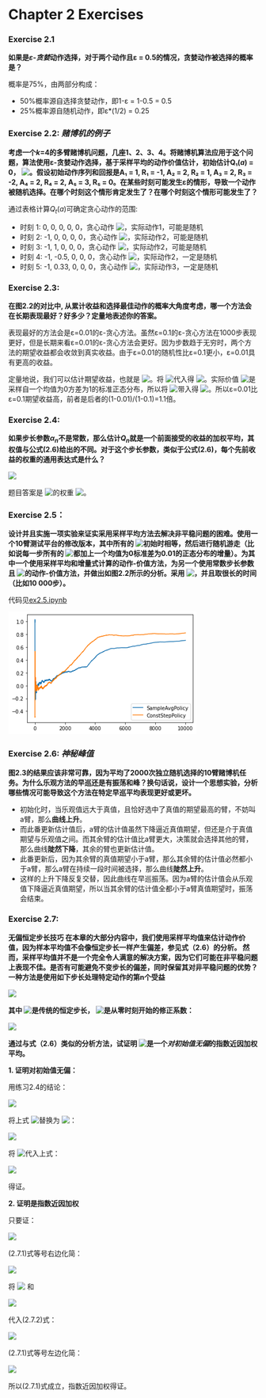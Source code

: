 # Chapter 2 Exercises
### Exercise 2.1
**如果是*ε-贪婪*动作选择，对于两个动作且ε = 0.5的情况，贪婪动作被选择的概率是？**

概率是75%，由两部分构成：
- 50%概率源自选择贪婪动作，即1-ε = 1-0.5 = 0.5
- 25%概率源自随机动作，即ε*(1/2) = 0.25


### Exercise 2.2: *赌博机的例子*
**考虑一个*k*=4的多臂赌博机问题，几座1、2、3、4。将赌博机算法应用于这个问题，算法使用ε-贪婪动作选择，基于采样平均的动作价值估计，初始估计Q₁(*a*) = 0，<!-- $\forall a$ --> <img style="transform: translateY(0.1em); background: white;" src="https://render.githubusercontent.com/render/math?math=%5Cforall%20a">。假设初始动作序列和回报是A₁ = 1, R₁ = -1, A₂ = 2, R₂ = 1, A₃ = 2, R₃ = -2, A₄ = 2, R₄ = 2, A₅ = 3, R₅ = 0。在某些时刻可能发生ε的情形，导致一个动作被随机选择。在哪个时刻这个情形肯定发生了？在哪个时刻这个情形可能发生了？**

通过表格计算$Q_t(a)$可确定贪心动作的范围:

   * 时刻 1:  0, 0, 0, 0, 0，贪心动作<!-- $\in\{1,2,3,4,5\}$ --> <img style="transform: translateY(0.1em); background: white;" src="https://render.githubusercontent.com/render/math?math=%5Cin%5C%7B1%2C2%2C3%2C4%2C5%5C%7D">，实际动作1，可能是随机
   * 时刻 2:  -1, 0, 0, 0, 0，贪心动作<!-- $\in\{2,3,4,5\}$ --> <img style="transform: translateY(0.1em); background: white;" src="https://render.githubusercontent.com/render/math?math=%5Cin%5C%7B2%2C3%2C4%2C5%5C%7D">，实际动作2，可能是随机
   * 时刻 3:  -1, 1, 0, 0, 0，贪心动作<!-- $\in\{2\}$ --> <img style="transform: translateY(0.1em); background: white;" src="https://render.githubusercontent.com/render/math?math=%5Cin%5C%7B2%5C%7D">，实际动作2，可能是随机
   * 时刻 4:  -1, -0.5, 0, 0, 0，贪心动作<!-- $\in\{3,4,5\}$ --> <img style="transform: translateY(0.1em); background: white;" src="https://render.githubusercontent.com/render/math?math=%5Cin%5C%7B3%2C4%2C5%5C%7D">，实际动作2，一定是随机
   * 时刻 5:  -1, 0.33, 0, 0, 0，贪心动作<!-- $\in\{2\}$ --> <img style="transform: translateY(0.1em); background: white;" src="https://render.githubusercontent.com/render/math?math=%5Cin%5C%7B2%5C%7D">，实际动作3，一定是随机

### Exercise 2.3:
**在图2.2的对比中, 从累计收益和选择最佳动作的概率大角度考虑，哪一个方法会在长期表现最好？好多少？定量地表述你的答案。**

表现最好的方法会是ε=0.01的ε-贪心方法。虽然ε=0.1的ε-贪心方法在1000步表现更好，但是长期来看ε=0.01的ε-贪心方法会更好。因为步数趋于无穷时，两个方法的期望收益都会收敛到真实收益。由于ε=0.01的随机性比ε=0.1更小，ε=0.01具有更高的收益。

定量地说，我们可以估计期望收益，也就是<!-- $\mathbb{E}^{\epsilon}[R_t]=(1-\epsilon)\max_a Q_t(a) + \epsilon \sum_{i=1}^{10} Q_t(i)$ --> <img style="transform: translateY(0.1em); background: white;" src="https://render.githubusercontent.com/render/math?math=%5Cmathbb%7BE%7D%5E%7B%5Cepsilon%7D%5BR_t%5D%3D(1-%5Cepsilon)%5Cmax_a%20Q_t(a)%20%2B%20%5Cepsilon%20%5Csum_%7Bi%3D1%7D%5E%7B10%7D%20Q_t(i)">。将<!-- $Q_{t}(a)=q_*(a)$ --> <img style="transform: translateY(0.1em); background: white;" src="https://render.githubusercontent.com/render/math?math=Q_%7Bt%7D(a)%3Dq_*(a)">代入得<!-- $\mathbb{E}^{\epsilon}[R_t]=(1-\epsilon)\max_a q_*(a) + \epsilon \sum_{i=1}^{10} q_*(i)$ --> <img style="transform: translateY(0.1em); background: white;" src="https://render.githubusercontent.com/render/math?math=%5Cmathbb%7BE%7D%5E%7B%5Cepsilon%7D%5BR_t%5D%3D(1-%5Cepsilon)%5Cmax_a%20q_*(a)%20%2B%20%5Cepsilon%20%5Csum_%7Bi%3D1%7D%5E%7B10%7D%20q_*(i)">。实际价值<!-- $q_*(a)$ --> <img style="transform: translateY(0.1em); background: white;" src="https://render.githubusercontent.com/render/math?math=q_*(a)">是采样自一个均值为0方差为1的标准正态分布，所以将<!-- $\sum_{i=1}^{10} q_*(i)=0$ --> <img style="transform: translateY(0.1em); background: white;" src="https://render.githubusercontent.com/render/math?math=%5Csum_%7Bi%3D1%7D%5E%7B10%7D%20q_*(i)%3D0">带入得<!-- $\mathbb{E}^{\epsilon}[R_t]=(1-\epsilon)\max_a q_*(a)$ --> <img style="transform: translateY(0.1em); background: white;" src="https://render.githubusercontent.com/render/math?math=%5Cmathbb%7BE%7D%5E%7B%5Cepsilon%7D%5BR_t%5D%3D(1-%5Cepsilon)%5Cmax_a%20q_*(a)">。所以ε=0.01比ε=0.1期望收益高，前者是后者的(1-0.01)/(1-0.1)=1.1倍。

### Exercise 2.4:
**如果步长参数$\alpha_n$不是常数，那么估计$Q_n$就是一个前面接受的收益的加权平均，其权值与公式(2.6)给出的不同。对于这个步长参数，类似于公式(2.6)，每个先前收益的权重的通用表达式是什么？**

<!-- $\begin{align*}
Q_{n+1}&=Q_n + \alpha_n(R_n-Q_n) \\
&=\alpha_n R_n + (1-\alpha_n)Q_n \\
&=\alpha_n R_n + (1-\alpha_n) (\alpha_{n-1} R_{n-1} + (1-\alpha_{n-1})Q_{n-1}) \\
&=\alpha_n R_n + (1-\alpha_n) \alpha_{n-1} R_{n-1} + (1-\alpha_n)(1-\alpha_{n-1})Q_{n-1} \\
&=\alpha_n R_n + (1-\alpha_n) \alpha_{n-1} R_{n-1} + (1-\alpha_n)(1-\alpha_{n-1})(\alpha_{n-2} R_{n-2} + (1-\alpha_{n-2})Q_{n-2}) \\
&=\alpha_n R_n + (1-\alpha_n) \alpha_{n-1} R_{n-1} + (1-\alpha_n)(1-\alpha_{n-1})\alpha_{n-2} R_{n-2} + (1-\alpha_n)(1-\alpha_{n-1})(1-\alpha_{n-2})Q_{n-2} \\
&=(\prod_{i=1}^n{1-\alpha_i})Q_1 + \sum_{i=1}^{n} (\alpha_i \prod_{j=i+1}^n{1-\alpha_j})R_{i}
\end{align*}$ --> <img style="transform: translateY(0.1em); background: white;" src="https://render.githubusercontent.com/render/math?math=%5Cbegin%7Balign*%7D%0AQ_%7Bn%2B1%7D%26%3DQ_n%20%2B%20%5Calpha_n(R_n-Q_n)%20%5C%5C%0A%26%3D%5Calpha_n%20R_n%20%2B%20(1-%5Calpha_n)Q_n%20%5C%5C%0A%26%3D%5Calpha_n%20R_n%20%2B%20(1-%5Calpha_n)%20(%5Calpha_%7Bn-1%7D%20R_%7Bn-1%7D%20%2B%20(1-%5Calpha_%7Bn-1%7D)Q_%7Bn-1%7D)%20%5C%5C%0A%26%3D%5Calpha_n%20R_n%20%2B%20(1-%5Calpha_n)%20%5Calpha_%7Bn-1%7D%20R_%7Bn-1%7D%20%2B%20(1-%5Calpha_n)(1-%5Calpha_%7Bn-1%7D)Q_%7Bn-1%7D%20%5C%5C%0A%26%3D%5Calpha_n%20R_n%20%2B%20(1-%5Calpha_n)%20%5Calpha_%7Bn-1%7D%20R_%7Bn-1%7D%20%2B%20(1-%5Calpha_n)(1-%5Calpha_%7Bn-1%7D)(%5Calpha_%7Bn-2%7D%20R_%7Bn-2%7D%20%2B%20(1-%5Calpha_%7Bn-2%7D)Q_%7Bn-2%7D)%20%5C%5C%0A%26%3D%5Calpha_n%20R_n%20%2B%20(1-%5Calpha_n)%20%5Calpha_%7Bn-1%7D%20R_%7Bn-1%7D%20%2B%20(1-%5Calpha_n)(1-%5Calpha_%7Bn-1%7D)%5Calpha_%7Bn-2%7D%20R_%7Bn-2%7D%20%2B%20(1-%5Calpha_n)(1-%5Calpha_%7Bn-1%7D)(1-%5Calpha_%7Bn-2%7D)Q_%7Bn-2%7D%20%5C%5C%0A%26%3D(%5Cprod_%7Bi%3D1%7D%5En%7B1-%5Calpha_i%7D)Q_1%20%2B%20%5Csum_%7Bi%3D1%7D%5E%7Bn%7D%20(%5Calpha_i%20%5Cprod_%7Bj%3Di%2B1%7D%5En%7B1-%5Calpha_j%7D)R_%7Bi%7D%0A%5Cend%7Balign*%7D">
题目答案是<!-- $R_i$ --> <img style="transform: translateY(0.1em); background: white;" src="https://render.githubusercontent.com/render/math?math=R_i">的权重<!-- $\alpha_i \prod_{j=i+1}^n{1-\alpha_j}$ --> <img style="transform: translateY(0.1em); background: white;" src="https://render.githubusercontent.com/render/math?math=%5Calpha_i%20%5Cprod_%7Bj%3Di%2B1%7D%5En%7B1-%5Calpha_j%7D">。

### Exercise 2.5：
**设计并且实施一项实验来证实采用采样平均方法去解决非平稳问题的困难。使用一个10臂测试平台的修改版本，其中所有的<!-- $q_*(a)$ --> <img style="transform: translateY(0.1em); background: white;" src="https://render.githubusercontent.com/render/math?math=q_*(a)">初始时相等，然后进行随机游走（比如说每一步所有的<!-- $q_*(a)$ --> <img style="transform: translateY(0.1em); background: white;" src="https://render.githubusercontent.com/render/math?math=q_*(a)">都加上一个均值为0标准差为0.01的正态分布的增量）。为其中一个使用采样平均和增量式计算的动作-价值方法，为另一个使用常数步长参数且<!-- $\alpha=0.1$ --> <img style="transform: translateY(0.1em); background: white;" src="https://render.githubusercontent.com/render/math?math=%5Calpha%3D0.1">的动作-价值方法，并做出如图2.2所示的分析。采用<!-- $\epsilon=0.1$ --> <img style="transform: translateY(0.1em); background: white;" src="https://render.githubusercontent.com/render/math?math=%5Cepsilon%3D0.1">，并且取很长的时间（比如10 000步）。**


代码见[ex2.5.ipynb](./ex2.5.ipynb)

<img src="./ex2.5_output.png">


### Exercise 2.6: *神秘峰值*
**图2.3的结果应该非常可靠，因为平均了2000次独立随机选择的10臂赌博机任务。为什么乐观方法的早巡还是有振荡和峰？换句话说，设计一个思想实验，分析哪些情况可能导致这个方法在特定早巡平均表现更好或更坏。**

- 初始化时，当乐观值远大于真值，且恰好选中了真值的期望最高的臂，不妨叫a臂，那么**曲线上升**。
- 而此番更新估计值后，a臂的估计值虽然下降逼近真值期望，但还是介于真值期望与乐观值之间。而其余臂的估计值比a臂更大，决策就会选择其他的臂，那么曲线**陡然下降**，其余的臂也更新估计值。
- 此番更新后，因为其余臂的真值期望小于a臂，那么其余臂的估计值必然都小于a臂，那么a臂在持续一段时间被选择，那么曲线**陡然上升**。
- 这样的上升下降反复交替，因此曲线在早巡振荡。因为a臂的估计值会从乐观值下降逼近真值期望，所以当其余臂的估计值全都小于a臂真值期望时，振荡会结束。

### Exercise 2.7:
**无偏恒定步长技巧 在本章的大部分内容中，我们使用采样平均值来估计动作价值，因为样本平均值不会像恒定步长一样产生偏差，参见式（2.6）的分析。 然而，采样平均值并不是一个完全令人满意的解决方案，因为它们可能在非平稳问题上表现不佳。是否有可能避免不变步长的偏差，同时保留其对非平稳问题的优势？一种方法是使用如下步长处理特定动作的第n个受益**

<!-- $\beta_n\doteq\alpha/\bar{o}_n,$ --> <img style="transform: translateY(0.1em); background: white;" src="https://render.githubusercontent.com/render/math?math=%5Cbeta_n%5Cdoteq%5Calpha%2F%5Cbar%7Bo%7D_n%2C">

**其中<!-- $\alpha>0$ --> <img style="transform: translateY(0.1em); background: white;" src="https://render.githubusercontent.com/render/math?math=%5Calpha%3E0">是传统的恒定步长，<!-- $\bar{o}_n$ --> <img style="transform: translateY(0.1em); background: white;" src="https://render.githubusercontent.com/render/math?math=%5Cbar%7Bo%7D_n">是从零时刻开始的修正系数：**

<!-- $\bar{o}_n\doteq\bar{o}_{n-1}+\alpha(1-\bar{o}_{n-1}), \mathrm{for} \: n\ge0, \mathrm{with} \: \bar{o} \doteq 0$ --> <img style="transform: translateY(0.1em); background: white;" src="https://render.githubusercontent.com/render/math?math=%5Cbar%7Bo%7D_n%5Cdoteq%5Cbar%7Bo%7D_%7Bn-1%7D%2B%5Calpha(1-%5Cbar%7Bo%7D_%7Bn-1%7D)%2C%20%5Cmathrm%7Bfor%7D%20%5C%3A%20n%5Cge0%2C%20%5Cmathrm%7Bwith%7D%20%5C%3A%20%5Cbar%7Bo%7D%20%5Cdoteq%200">

**通过与式（2.6）类似的分析方法，试证明<!-- $Q_n$ --> <img style="transform: translateY(0.1em); background: white;" src="https://render.githubusercontent.com/render/math?math=Q_n">是一个*对初始值无偏*的指数近因加权平均。**

**1. 证明对初始值无偏：**

用练习2.4的结论：

<!-- $\begin{align*}
Q_{n+1}&=Q_n + \alpha_n(R_n-Q_n) \\
&=(\prod_{i=1}^n{1-\alpha_i})Q_1 + \sum_{i=1}^{n} (\alpha_i \prod_{j=i+1}^n{1-\alpha_j})R_{i}
\end{align*}$ --> <img style="transform: translateY(0.1em); background: white;" src="https://render.githubusercontent.com/render/math?math=%5Cbegin%7Balign*%7D%0AQ_%7Bn%2B1%7D%26%3DQ_n%20%2B%20%5Calpha_n(R_n-Q_n)%20%5C%5C%0A%26%3D(%5Cprod_%7Bi%3D1%7D%5En%7B1-%5Calpha_i%7D)Q_1%20%2B%20%5Csum_%7Bi%3D1%7D%5E%7Bn%7D%20(%5Calpha_i%20%5Cprod_%7Bj%3Di%2B1%7D%5En%7B1-%5Calpha_j%7D)R_%7Bi%7D%0A%5Cend%7Balign*%7D">

将上式<!-- $\alpha_i$ --> <img style="transform: translateY(0.1em); background: white;" src="https://render.githubusercontent.com/render/math?math=%5Calpha_i">替换为<!-- $\beta_i$ --> <img style="transform: translateY(0.1em); background: white;" src="https://render.githubusercontent.com/render/math?math=%5Cbeta_i">：

<!-- $\begin{align*}
Q_{n+1}&=Q_n + \beta_n(R_n-Q_n) \\
&=(\prod_{i=1}^n{1-\beta_i})Q_1 + \sum_{i=1}^{n} (\beta_i \prod_{j=i+1}^n{1-\beta_j})R_{i}
\end{align*}$ --> <img style="transform: translateY(0.1em); background: white;" src="https://render.githubusercontent.com/render/math?math=%5Cbegin%7Balign*%7D%0AQ_%7Bn%2B1%7D%26%3DQ_n%20%2B%20%5Cbeta_n(R_n-Q_n)%20%5C%5C%0A%26%3D(%5Cprod_%7Bi%3D1%7D%5En%7B1-%5Cbeta_i%7D)Q_1%20%2B%20%5Csum_%7Bi%3D1%7D%5E%7Bn%7D%20(%5Cbeta_i%20%5Cprod_%7Bj%3Di%2B1%7D%5En%7B1-%5Cbeta_j%7D)R_%7Bi%7D%0A%5Cend%7Balign*%7D">

将<!-- $\beta_1=\alpha/\bar{o}_1=\alpha/(\bar{o}_0+\alpha(1-\bar{o}_0))=\alpha/(0+\alpha(1-0))=\alpha/\alpha=1$ --> <img style="transform: translateY(0.1em); background: white;" src="https://render.githubusercontent.com/render/math?math=%5Cbeta_1%3D%5Calpha%2F%5Cbar%7Bo%7D_1%3D%5Calpha%2F(%5Cbar%7Bo%7D_0%2B%5Calpha(1-%5Cbar%7Bo%7D_0))%3D%5Calpha%2F(0%2B%5Calpha(1-0))%3D%5Calpha%2F%5Calpha%3D1">代入上式：

<!-- $
Q_{n+1}=\sum_{i=1}^{n} (\beta_i \prod_{j=i+1}^n{1-\beta_j})R_{i}
$ --> <img style="transform: translateY(0.1em); background: white;" src="https://render.githubusercontent.com/render/math?math=Q_%7Bn%2B1%7D%3D%5Csum_%7Bi%3D1%7D%5E%7Bn%7D%20(%5Cbeta_i%20%5Cprod_%7Bj%3Di%2B1%7D%5En%7B1-%5Cbeta_j%7D)R_%7Bi%7D">

得证。

**2. 证明是指数近因加权**

只要证：

<!-- $\begin{align*}
\frac{\beta_k \prod_{j=k+1}^n{1-\beta_j}}{\beta_{k+1} \prod_{j=k+2}^n{1-\beta_j}}=\frac{\beta_1 \prod_{j=2}^n{1-\beta_j}}{\beta_{2} \prod_{j=3}^n{1-\beta_j}} \tag{2.7.1}
\end{align*}$ --> <img style="transform: translateY(0.1em); background: white;" src="https://render.githubusercontent.com/render/math?math=%5Cbegin%7Balign*%7D%0A%5Cfrac%7B%5Cbeta_k%20%5Cprod_%7Bj%3Dk%2B1%7D%5En%7B1-%5Cbeta_j%7D%7D%7B%5Cbeta_%7Bk%2B1%7D%20%5Cprod_%7Bj%3Dk%2B2%7D%5En%7B1-%5Cbeta_j%7D%7D%3D%5Cfrac%7B%5Cbeta_1%20%5Cprod_%7Bj%3D2%7D%5En%7B1-%5Cbeta_j%7D%7D%7B%5Cbeta_%7B2%7D%20%5Cprod_%7Bj%3D3%7D%5En%7B1-%5Cbeta_j%7D%7D%20%5Ctag%7B2.7.1%7D%0A%5Cend%7Balign*%7D">

(2.7.1)式等号右边化简：

<!-- $\begin{align*}
\frac{\beta_1 \prod_{j=2}^n{1-\beta_j}}{\beta_{2} \prod_{j=3}^n{1-\beta_j}}=\frac{\beta_1(1-\beta_2)}{\beta_2}\tag{2.7.2}
\end{align*}$ --> <img style="transform: translateY(0.1em); background: white;" src="https://render.githubusercontent.com/render/math?math=%5Cbegin%7Balign*%7D%0A%5Cfrac%7B%5Cbeta_1%20%5Cprod_%7Bj%3D2%7D%5En%7B1-%5Cbeta_j%7D%7D%7B%5Cbeta_%7B2%7D%20%5Cprod_%7Bj%3D3%7D%5En%7B1-%5Cbeta_j%7D%7D%3D%5Cfrac%7B%5Cbeta_1(1-%5Cbeta_2)%7D%7B%5Cbeta_2%7D%5Ctag%7B2.7.2%7D%0A%5Cend%7Balign*%7D">

将<!-- $\beta_1=1$ --> <img style="transform: translateY(0.1em); background: white;" src="https://render.githubusercontent.com/render/math?math=%5Cbeta_1%3D1"> 和 

<!-- $\begin{align*}
\beta_2&=\alpha/\bar{o}_2\\
&=\alpha/(\bar{o}_1+\alpha(1-\bar{o}_1))\\
&=\alpha/(\alpha+\alpha(1-\alpha))\\
&=\alpha/(2\alpha-\alpha^2)\\
&=\frac{1}{2-\alpha}
\end{align*}$ --> <img style="transform: translateY(0.1em); background: white;" src="https://render.githubusercontent.com/render/math?math=%5Cbegin%7Balign*%7D%0A%5Cbeta_2%26%3D%5Calpha%2F%5Cbar%7Bo%7D_2%5C%5C%0A%26%3D%5Calpha%2F(%5Cbar%7Bo%7D_1%2B%5Calpha(1-%5Cbar%7Bo%7D_1))%5C%5C%0A%26%3D%5Calpha%2F(%5Calpha%2B%5Calpha(1-%5Calpha))%5C%5C%0A%26%3D%5Calpha%2F(2%5Calpha-%5Calpha%5E2)%5C%5C%0A%26%3D%5Cfrac%7B1%7D%7B2-%5Calpha%7D%0A%5Cend%7Balign*%7D"> 

代入(2.7.2)式：

<!-- $\begin{align*}
\frac{\beta_1 \prod_{j=2}^n{1-\beta_j}}{\beta_{2} \prod_{j=3}^n{1-\beta_j}}&=\frac{1(1-\frac{1}{2-\alpha})}{\frac{1}{2-\alpha}}\\
&=\frac{\frac{1-\alpha}{2-\alpha}}{\frac{1}{2-\alpha}}\\
&=1-\alpha\tag{2.7.3}
\end{align*}$ --> <img style="transform: translateY(0.1em); background: white;" src="https://render.githubusercontent.com/render/math?math=%5Cbegin%7Balign*%7D%0A%5Cfrac%7B%5Cbeta_1%20%5Cprod_%7Bj%3D2%7D%5En%7B1-%5Cbeta_j%7D%7D%7B%5Cbeta_%7B2%7D%20%5Cprod_%7Bj%3D3%7D%5En%7B1-%5Cbeta_j%7D%7D%26%3D%5Cfrac%7B1(1-%5Cfrac%7B1%7D%7B2-%5Calpha%7D)%7D%7B%5Cfrac%7B1%7D%7B2-%5Calpha%7D%7D%5C%5C%0A%26%3D%5Cfrac%7B%5Cfrac%7B1-%5Calpha%7D%7B2-%5Calpha%7D%7D%7B%5Cfrac%7B1%7D%7B2-%5Calpha%7D%7D%5C%5C%0A%26%3D1-%5Calpha%5Ctag%7B2.7.3%7D%0A%5Cend%7Balign*%7D">

(2.7.1)式等号左边化简：

<!-- $\begin{align*}
\frac{\beta_k \prod_{j=k+1}^n{1-\beta_j}}{\beta_{k+1} \prod_{j=k+2}^n{1-\beta_j}}&=\frac{\beta_k(1-\beta_{k+1})}{\beta_{k+1}} \\
&=\frac{\beta_k}{\beta_{k+1}}-\beta_k\\
&=\frac{\alpha/\bar{o}_k}{\alpha/\bar{o}_{k+1}}-\alpha/\bar{o}_k\\
&=\frac{\bar{o}_{k+1}-\alpha}{\bar{o}_{k}}\\
&=\frac{\bar{o}_k+\alpha(1-\bar{o}_k)-\alpha}{\bar{o}_k}\\
&=1-\alpha
\tag{2.7.4}
\end{align*}$ --> <img style="transform: translateY(0.1em); background: white;" src="https://render.githubusercontent.com/render/math?math=%5Cbegin%7Balign*%7D%0A%5Cfrac%7B%5Cbeta_k%20%5Cprod_%7Bj%3Dk%2B1%7D%5En%7B1-%5Cbeta_j%7D%7D%7B%5Cbeta_%7Bk%2B1%7D%20%5Cprod_%7Bj%3Dk%2B2%7D%5En%7B1-%5Cbeta_j%7D%7D%26%3D%5Cfrac%7B%5Cbeta_k(1-%5Cbeta_%7Bk%2B1%7D)%7D%7B%5Cbeta_%7Bk%2B1%7D%7D%20%5C%5C%0A%26%3D%5Cfrac%7B%5Cbeta_k%7D%7B%5Cbeta_%7Bk%2B1%7D%7D-%5Cbeta_k%5C%5C%0A%26%3D%5Cfrac%7B%5Calpha%2F%5Cbar%7Bo%7D_k%7D%7B%5Calpha%2F%5Cbar%7Bo%7D_%7Bk%2B1%7D%7D-%5Calpha%2F%5Cbar%7Bo%7D_k%5C%5C%0A%26%3D%5Cfrac%7B%5Cbar%7Bo%7D_%7Bk%2B1%7D-%5Calpha%7D%7B%5Cbar%7Bo%7D_%7Bk%7D%7D%5C%5C%0A%26%3D%5Cfrac%7B%5Cbar%7Bo%7D_k%2B%5Calpha(1-%5Cbar%7Bo%7D_k)-%5Calpha%7D%7B%5Cbar%7Bo%7D_k%7D%5C%5C%0A%26%3D1-%5Calpha%0A%5Ctag%7B2.7.4%7D%0A%5Cend%7Balign*%7D">

所以(2.7.1)式成立，指数近因加权得证。